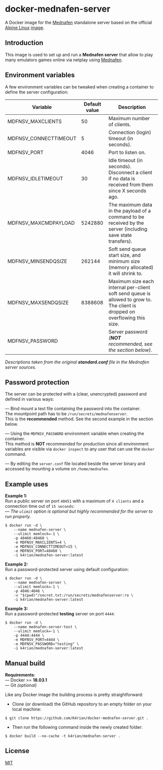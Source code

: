 docker-mednafen-server
=====

A Docker image for the [Mednafen](https://mednafen.github.io/) standalone server based on the official [Alpine Linux](https://www.alpinelinux.org/) [image](https://hub.docker.com/_/alpine). 



## Introduction 

This image is used to set up and run a __Mednafen server__ that allow to play many emulators games online via netplay using [Mednafen](https://mednafen.github.io/).



## Environment variables

A few environment variables can be tweaked when creating a container to define the server configuration:

Variable              | Default value  | Description 
---                   | ---            | ---
MDFNSV_MAXCLIENTS     | 50             | Maximum number of clients.
MDFNSV_CONNECTTIMEOUT | 5              | Connection (login) timeout (in seconds).
MDFNSV_PORT           | 4046           | Port to listen on.
MDFNSV_IDLETIMEOUT    | 30             | Idle timeout (in seconds). Disconnect a client if no data is received from them since X seconds ago.
MDFNSV_MAXCMDPAYLOAD  | 5242880        | The maximum data in the payload of a command to be received by the server (including save state transfers).
MDFNSV_MINSENDQSIZE   | 262144         | Soft send queue start size, and minimum size (memory allocated) it will shrink to.
MDFNSV_MAXSENDQSIZE   | 8388608        | Maximum size each internal per-client soft send queue is allowed to grow to. The client is dropped on overflowing this size.
MDFNSV_PASSWORD       |                | Server password *(__NOT__ recommended, see the section below)*.

*Descriptions taken from the original __standard.conf__ file in the Mednafen server sources.*



## Password protection

The server can be protected with a (clear, unencrypted) password and defined in various ways:  

— Bind mount a text file containing the password into the container.  
The mountpoint path has to be `/run/secrets/mednafenserver`.   
This is the __recommended__ method. See the second example in the section below.

— Using the `MDFNSV_PASSWORD` environment variable when creating the container.   
This method is __NOT__ recommended for production since all environment variables are visible via `docker inspect` to any user that can use the `docker` command. 

— By editing the `server.conf` file located beside the server binary and accessed by mounting a volume on `/home/mednafen`.   



## Example uses

__Example 1:__                                 
Run a public server on port `40451` with a maximum of `4 clients` and a connection time out of `15 seconds`:    
— *The `ulimit` option is optional but highly recommended for the server to run properly.* 
```
$ docker run -d \
    --name mednafen-server \
    --ulimit memlock=-1 \
    -p 40460:40460 \
    -e MDFNSV_MAXCLIENTS=4 \
    -e MDFNSV_CONNECTTIMEOUT=15 \
    -e MDFNSV_PORT=40460 \
    -i k4rian/mednafen-server:latest
```


__Example 2:__                                     
Run a password-protected server using default configuration:   
```
$ docker run -d \
    --name mednafen-server \
    --ulimit memlock=-1 \
    -p 4046:4046 \
    -v "$(pwd)"/secret.txt:/run/secrets/mednafenserver:ro \
    -i k4rian/mednafen-server:latest
```


__Example 3:__                                     
Run a password-protected __testing__ server on port `4444`:   
```
$ docker run -d \
    --name mednafen-server-test \
    --ulimit memlock=-1 \
    -p 4444:4444 \
    -e MDFNSV_PORT=4444 \
    -e MDFNSV_PASSWORD="testing" \
    -i k4rian/mednafen-server:latest 
```



## Manual build

__Requirements__:                               
— Docker >= __18.03.1__                         
— Git *(optional)*

Like any Docker image the building process is pretty straightforward: 

- Clone (or download) the GitHub repository to an empty folder on your local machine:
```
$ git clone https://github.com/K4rian/docker-mednafen-server.git .
```

- Then run the following command inside the newly created folder:
```
$ docker build --no-cache -t k4rian/mednafen-server .
```



## License

[MIT](LICENSE)